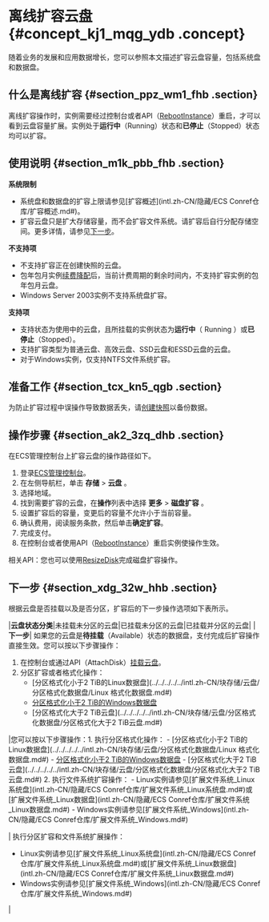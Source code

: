# 离线扩容云盘 {#concept_kj1_mqg_ydb .concept}

随着业务的发展和应用数据增长，您可以参照本文描述扩容云盘容量，包括系统盘和数据盘。

## 什么是离线扩容 {#section_ppz_wm1_fhb .section}

离线扩容操作时，实例需要经过控制台或者API（[RebootInstance](../../../../../intl.zh-CN/API参考/实例/RebootInstance.md#)）重启，才可以看到云盘容量扩展。实例处于**运行中**（Running）状态和**已停止**（Stopped）状态均可以扩容。

## 使用说明 {#section_m1k_pbb_fhb .section}

**系统限制** 

-   系统盘和数据盘的扩容上限请参见[扩容概述](intl.zh-CN/隐藏/ECS Conref仓库/扩容概述.md#)。
-   扩容云盘只是扩大存储容量，而不会扩容文件系统。请扩容后自行分配存储空间。更多详情，请参见[下一步](#)。

**不支持项** 

-   不支持扩容正在创建快照的云盘。
-   包年包月实例[续费降配](../../../../../intl.zh-CN/产品定价/续费实例/续费降配.md#)后，当前计费周期的剩余时间内，不支持扩容实例的包年包月云盘。
-   Windows Server 2003实例不支持系统盘扩容。

**支持项** 

-   支持状态为使用中的云盘，且所挂载的实例状态为**运行中**（ Running ）或**已停止**（Stopped）。
-   支持扩容类型为普通云盘、高效云盘、SSD云盘和ESSD云盘的云盘。
-   对于Windows实例，仅支持NTFS文件系统扩容。

## 准备工作 {#section_tcx_kn5_qgb .section}

为防止扩容过程中误操作导致数据丢失，请[创建快照](intl.zh-CN/快照/使用快照/创建快照.md#)以备份数据。

## 操作步骤 {#section_ak2_3zq_dhb .section}

在ECS管理控制台上扩容云盘的操作路径如下。

1.  登录[ECS管理控制台](https://ecs.console.aliyun.com/)。
2.  在左侧导航栏，单击 **存储** \> **云盘** 。
3.  选择地域。
4.  找到需要扩容的云盘，在**操作**列表中选择 **更多** \> **磁盘扩容** 。
5.  设置扩容后的容量，变更后的容量不允许小于当前容量。
6.  确认费用，阅读服务条款，然后单击**确定扩容**。
7.  完成支付。
8.  在控制台或者使用API（[RebootInstance](../../../../../intl.zh-CN/API参考/实例/RebootInstance.md#)）重启实例使操作生效。

相关API：您也可以使用[ResizeDisk](../../../../../intl.zh-CN/API参考/磁盘/ResizeDisk.md#)完成磁盘扩容操作。

## 下一步 {#section_xdg_32w_hhb .section}

根据云盘是否挂载以及是否分区，扩容后的下一步操作选项如下表所示。

|**云盘状态分类**|未挂载未分区的云盘|已挂载未分区的云盘|已挂载并分区的云盘|
|**下一步**| 如果您的云盘是**待挂载**（Available）状态的数据盘，支付完成后扩容操作直接生效。您可以按以下步骤操作：

 1.  在控制台或通过API（AttachDisk）[挂载云盘](../../../../../intl.zh-CN/块存储/云盘/挂载云盘.md#)。
2.  分区扩容或者格式化操作：
    -   [分区格式化小于2 TiB的Linux数据盘](../../../../../intl.zh-CN/块存储/云盘/分区格式化数据盘/Linux 格式化数据盘.md#)
    -   [分区格式化小于2 TiB的Windows数据盘](../../../../../intl.zh-CN/块存储/云盘/分区格式化数据盘/Windows格式化数据盘.md#)
    -   [分区格式化大于2 TiB云盘](../../../../../intl.zh-CN/块存储/云盘/分区格式化数据盘/分区格式化大于2 TiB云盘.md#)

 |您可以按以下步骤操作：1.  执行分区格式化操作：
    -   [分区格式化小于2 TiB的Linux数据盘](../../../../../intl.zh-CN/块存储/云盘/分区格式化数据盘/Linux 格式化数据盘.md#)
    -   [分区格式化小于2 TiB的Windows数据盘](../../../../../intl.zh-CN/块存储/云盘/分区格式化数据盘/Windows格式化数据盘.md#)
    -   [分区格式化大于2 TiB云盘](../../../../../intl.zh-CN/块存储/云盘/分区格式化数据盘/分区格式化大于2 TiB云盘.md#)
2.  执行文件系统扩容操作：
    -   Linux实例请参见[扩展文件系统\_Linux系统盘](intl.zh-CN/隐藏/ECS Conref仓库/扩展文件系统_Linux系统盘.md#)或[扩展文件系统\_Linux数据盘](intl.zh-CN/隐藏/ECS Conref仓库/扩展文件系统_Linux数据盘.md#)
    -   Windows实例请参见[扩展文件系统\_Windows](intl.zh-CN/隐藏/ECS Conref仓库/扩展文件系统_Windows.md#)

| 执行分区扩容和文件系统扩展操作：

 -   Linux实例请参见[扩展文件系统\_Linux系统盘](intl.zh-CN/隐藏/ECS Conref仓库/扩展文件系统_Linux系统盘.md#)或[扩展文件系统\_Linux数据盘](intl.zh-CN/隐藏/ECS Conref仓库/扩展文件系统_Linux数据盘.md#)
-   Windows实例请参见[扩展文件系统\_Windows](intl.zh-CN/隐藏/ECS Conref仓库/扩展文件系统_Windows.md#)

 |

